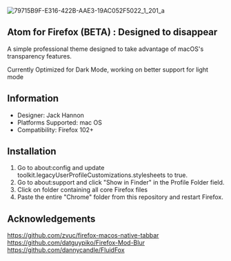 ![79715B9F-E316-422B-AAE3-19AC052F5022_1_201_a](https://user-images.githubusercontent.com/87556343/198120530-c6b761f5-aadb-4ee8-bda5-9a494db70131.jpeg)

## Atom for Firefox (BETA) : Designed to disappear
A simple professional theme designed to take advantage of macOS's transparency features.

Currently Optimized for Dark Mode, working on better support for light mode

## Information
- Designer: Jack Hannon
- Platforms Supported: mac OS
- Compatibility: Firefox 102+

## Installation
1. Go to about:config and update toolkit.legacyUserProfileCustomizations.stylesheets to true.
2. Go to about:support and click "Show in Finder" in the Profile Folder field.
3. Click on folder containing all core Firefox files
4. Paste the entire "Chrome" folder from this repository and restart Firefox.

## Acknowledgements
https://github.com/zvuc/firefox-macos-native-tabbar
https://github.com/datguypiko/Firefox-Mod-Blur
https://github.com/dannycandle/FluidFox
